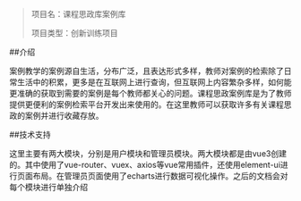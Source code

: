 > 项目名：课程思政库案例库
> 
> 项目类型：创新训练项目

##介绍

案例教学的案例源自生活，分布广泛，且表达形式多样，教师对案例的检索除了日常生活中的积累，更多是在互联网上进行查询，但互联网上内容繁杂多样，如何能更准确的获取到需要的案例是每个教师都关心的问题。课程思政案例库是为了教师提供更便利的案例检索平台开发出来使用的。在这里教师可以获取许多有关课程思政的案例并进行收藏存放。

##技术支持

这里主要有两大模块，分别是用户模块和管理员模块。两大模块都是由vue3创建的。其中使用了vue-router、vuex、axios等vue常用插件，还使用element-ui进行页面布局。在管理员页面使用了echarts进行数据可视化操作。之后的文档会对每个模块进行单独介绍

